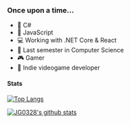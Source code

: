 ### Once upon a time...

- 💙 C#
- 💛 JavaScript
- 💻 Working with .NET Core & React
- 📄 Last semester in Computer Science
- 🎮 Gamer
- 🎲 Indie videogame developer

#### Stats

[![Top Langs](https://github-readme-stats.vercel.app/api/top-langs/?username=jg0328&layout=compact&show_icons=true&theme=tokyonight)](https://github.com/anuraghazra/github-readme-stats)

[![JG0328's github stats](https://github-readme-stats.vercel.app/api?username=jg0328&show_icons=true&theme=tokyonight)](https://github.com/anuraghazra/github-readme-stats)

<!--
**JG0328/jg0328** is a ✨ _special_ ✨ repository because its `README.md` (this file) appears on your GitHub profile.

Here are some ideas to get you started:

- 🔭 I’m currently working on ...
- 🌱 I’m currently learning ...
- 👯 I’m looking to collaborate on ...
- 🤔 I’m looking for help with ...
- 💬 Ask me about ...
- 📫 How to reach me: ...
- 😄 Pronouns: ...
- ⚡ Fun fact: ...
-->
